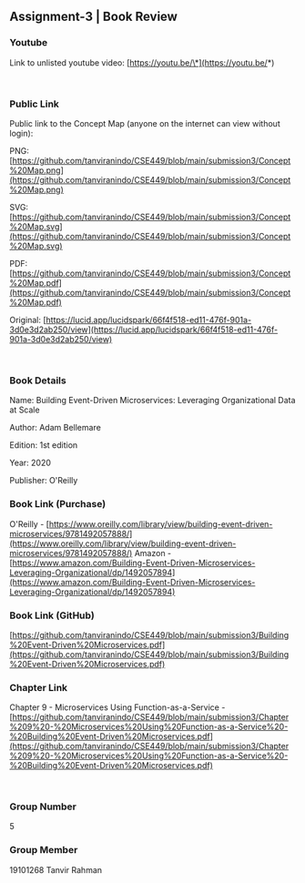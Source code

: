 ## Assignment-3 | Book Review

### Youtube

Link to unlisted youtube video: [https://youtu.be/\*](https://youtu.be/*)

&nbsp;<br>

### Public Link

Public link to the Concept Map (anyone on the internet can view without login):

PNG: [https://github.com/tanviranindo/CSE449/blob/main/submission3/Concept%20Map.png](https://github.com/tanviranindo/CSE449/blob/main/submission3/Concept%20Map.png)

SVG: [https://github.com/tanviranindo/CSE449/blob/main/submission3/Concept%20Map.svg](https://github.com/tanviranindo/CSE449/blob/main/submission3/Concept%20Map.svg)

PDF: [https://github.com/tanviranindo/CSE449/blob/main/submission3/Concept%20Map.pdf](https://github.com/tanviranindo/CSE449/blob/main/submission3/Concept%20Map.pdf)

Original: [https://lucid.app/lucidspark/66f4f518-ed11-476f-901a-3d0e3d2ab250/view](https://lucid.app/lucidspark/66f4f518-ed11-476f-901a-3d0e3d2ab250/view)

&nbsp;<br>

### Book Details

Name: Building Event-Driven Microservices: Leveraging Organizational Data at Scale

Author: Adam Bellemare

Edition: 1st edition

Year: 2020

Publisher: O'Reilly

### Book Link (Purchase)

O'Reilly - [https://www.oreilly.com/library/view/building-event-driven-microservices/9781492057888/](https://www.oreilly.com/library/view/building-event-driven-microservices/9781492057888/)
Amazon - [https://www.amazon.com/Building-Event-Driven-Microservices-Leveraging-Organizational/dp/1492057894](https://www.amazon.com/Building-Event-Driven-Microservices-Leveraging-Organizational/dp/1492057894)

### Book Link (GitHub)

[https://github.com/tanviranindo/CSE449/blob/main/submission3/Building%20Event-Driven%20Microservices.pdf](https://github.com/tanviranindo/CSE449/blob/main/submission3/Building%20Event-Driven%20Microservices.pdf)

### Chapter Link

Chapter 9 - Microservices Using Function-as-a-Service - [https://github.com/tanviranindo/CSE449/blob/main/submission3/Chapter%209%20-%20Microservices%20Using%20Function-as-a-Service%20-%20Building%20Event-Driven%20Microservices.pdf](https://github.com/tanviranindo/CSE449/blob/main/submission3/Chapter%209%20-%20Microservices%20Using%20Function-as-a-Service%20-%20Building%20Event-Driven%20Microservices.pdf)

&nbsp;<br>

### Group Number

5

### Group Member

19101268 Tanvir Rahman
